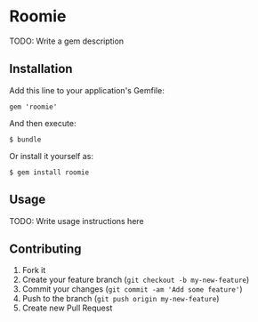 # Roomie

TODO: Write a gem description

## Installation

Add this line to your application's Gemfile:

    gem 'roomie'

And then execute:

    $ bundle

Or install it yourself as:

    $ gem install roomie

## Usage

TODO: Write usage instructions here

## Contributing

1. Fork it
2. Create your feature branch (`git checkout -b my-new-feature`)
3. Commit your changes (`git commit -am 'Add some feature'`)
4. Push to the branch (`git push origin my-new-feature`)
5. Create new Pull Request
